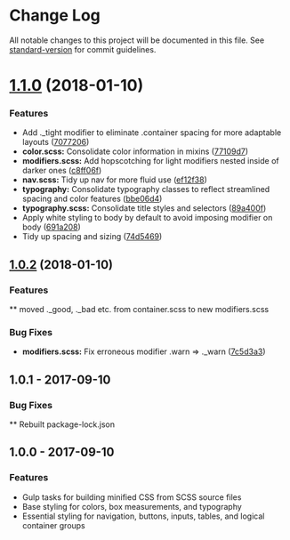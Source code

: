 # Change Log

All notable changes to this project will be documented in this file. See [standard-version](https://github.com/conventional-changelog/standard-version) for commit guidelines.

<a name="1.1.0"></a>
# [1.1.0](https://github.com/ndchristie/bui/compare/v1.0.2...v1.1.0) (2018-01-10)


### Features

* Add ._tight modifier to eliminate .container spacing for more adaptable layouts ([7077206](https://github.com/ndchristie/bui/commit/7077206))
* **color.scss:** Consolidate color information in mixins ([77109d7](https://github.com/ndchristie/bui/commit/77109d7))
* **modifiers.scss:** Add hopscotching for light modifiers nested inside of darker ones ([c8ff06f](https://github.com/ndchristie/bui/commit/c8ff06f))
* **nav.scss:** Tidy up nav for more fluid use ([ef12f38](https://github.com/ndchristie/bui/commit/ef12f38))
* **typography:** Consolidate typography classes to reflect streamlined spacing and color features ([bbe06d4](https://github.com/ndchristie/bui/commit/bbe06d4))
* **typography.scss:** Consolidate title styles and selectors ([89a400f](https://github.com/ndchristie/bui/commit/89a400f))
* Apply white styling to body by default to avoid imposing modifier on body ([691a208](https://github.com/ndchristie/bui/commit/691a208))
* Tidy up spacing and sizing ([74d5469](https://github.com/ndchristie/bui/commit/74d5469))



<a name="1.0.2"></a>
## [1.0.2](https://github.com/ndchristie/bui/compare/v1.0.1...v1.0.2) (2018-01-10)


### Features

** moved ._good, ._bad etc. from container.scss to new modifiers.scss

### Bug Fixes

* **modifiers.scss:** Fix erroneous modifier .warn => ._warn ([7c5d3a3](https://github.com/ndchristie/bui/commit/7c5d3a3))


## 1.0.1 - 2017-09-10


### Bug Fixes
** Rebuilt package-lock.json

## 1.0.0 - 2017-09-10


### Features

* Gulp tasks for building minified CSS from SCSS source files
* Base styling for colors, box measurements, and typography
* Essential styling for navigation, buttons, inputs, tables, and logical container groups